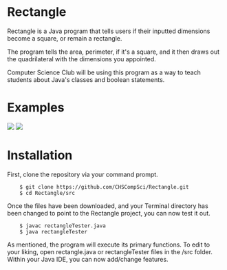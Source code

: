 Rectangle
====

Rectangle is a Java program that tells users if their inputted dimensions become a square, or remain a rectangle. 

The program tells the area, perimeter, if it's a square, and it then draws out the quadrilateral with the dimensions you appointed. 

Computer Science Club will be using this program as a way to teach students about Java's classes and boolean statements.

Examples
====

<img src="https://raw.github.com/CHSCompSci/Rectangle/master/bin/Screen%20Shot%202013-01-13%20at%206.40.52%20PM.png"> 
<img src="https://raw.github.com/CHSCompSci/Rectangle/master/bin/Screen%20Shot%202013-01-13%20at%206.40.59%20PM.png">

Installation
====

First, clone the repository via your command prompt.

		$ git clone https://github.com/CHSCompSci/Rectangle.git
		$ cd Rectangle/src

Once the files have been downloaded, and your Terminal directory has been changed to point to the Rectangle project, you can now test it out.

		$ javac rectangleTester.java
		$ java rectangleTester

As mentioned, the program will execute its primary functions. To edit to your liking, open rectangle.java or rectangleTester files in the /src folder. Within your Java IDE, you can now add/change features. 
